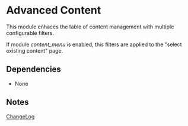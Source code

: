 # Advanced Content

This module enhaces the table of content management with multiple configurable filters.

If module *content\_menu* is enabled, this filters are applied to the "select existing content" page.

## Dependencies

- None

## Notes

[ChangeLog](CHANGELOG.md)